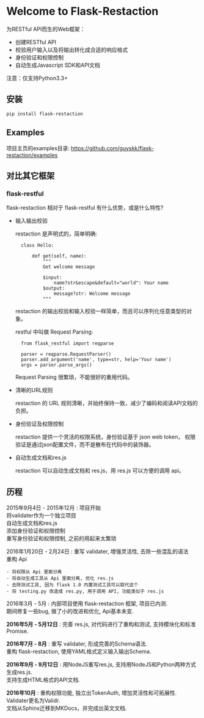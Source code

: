 # Welcome to Flask-Restaction

为RESTful API而生的Web框架：

- 创建RESTful API
- 校验用户输入以及将输出转化成合适的响应格式
- 身份验证和权限控制
- 自动生成Javascript SDK和API文档

注意：仅支持Python3.3+


## 安装

    pip install flask-restaction


## Examples

项目主页的examples目录:
https://github.com/guyskk/flask-restaction/examples


## 对比其它框架

### flask-restful

flask-restaction 相对于 flask-restful 有什么优势，或是什么特性?

- 输入输出校验

    restaction 是声明式的，简单明确:

        class Hello:

            def get(self, name):
                """
                Get welcome message

                $input:
                    name?str&escape&default="world": Your name
                $output:
                    message?str: Welcome message
                """

    restaction 的输出校验和输入校验一样简单，而且可以序列化任意类型的对象。

    restful 中叫做 Request Parsing:

        from flask_restful import reqparse

        parser = reqparse.RequestParser()
        parser.add_argument('name', type=str, help='Your name')
        args = parser.parse_args()

    Request Parsing 很繁琐，不能很好的重用代码。


- 清晰的URL规则

    restaction 的 URL 规则清晰，并始终保持一致，减少了编码和阅读API文档的负担。


- 身份验证及权限控制

    restaction 提供一个灵活的权限系统，身份验证基于 json web token，
    权限验证是通过json配置文件，而不是散布在代码中的装饰器。


- 自动生成文档和res.js

    restaction 可以自动生成文档和 res.js，用 res.js 可以方便的调用 api。

    
## 历程

2015年9月4日 - 2015年12月
:   项目开始  
    将validater作为一个独立项目  
    自动生成文档和res.js  
    添加身份验证和权限控制  
    重写身份验证和权限控制, 之前的用起来太繁琐  

2016年1月20日 - 2月24日
:   重写 validater, 增强灵活性, 去除一些混乱的语法  
    重构 Api  

    - 将权限从 Api 里面分离
    - 将自动生成工具从 Api 里面分离, 优化 res.js
    - 去除测试工具, 因为 flask 1.0 内置测试工具可以取代这个
    - 将 testing.py 改造成 res.py, 用于调用 API, 功能类似于 res.js

2016年3月 - 5月
:   内部项目使用 flask-restaction 框架, 项目已内测.  
    期间修复一些bug, 做了小的改进和优化, Api基本未变.  

**2016年5月 - 5月12日**
:   完善 res.js, 对代码进行了重构和测试, 支持模块化和标准 Promise.

**2016年7月 - 8月**
:   重写 validater, 形成完善的Schema语法.  
    重构 flask-restaction, 使用YAML格式定义输入输出Schema.  

**2016年9月 - 9月12日**
:   用NodeJS重写res.js, 支持用NodeJS和Python两种方式生成res.js.  
    支持生成HTML格式的API文档.

**2016年10月**
:   重构权限功能, 独立出TokenAuth, 增加灵活性和可拓展性.  
    Validater更名为Validr.  
    文档从Sphinx迁移到MKDocs，并完成出英文文档.  
